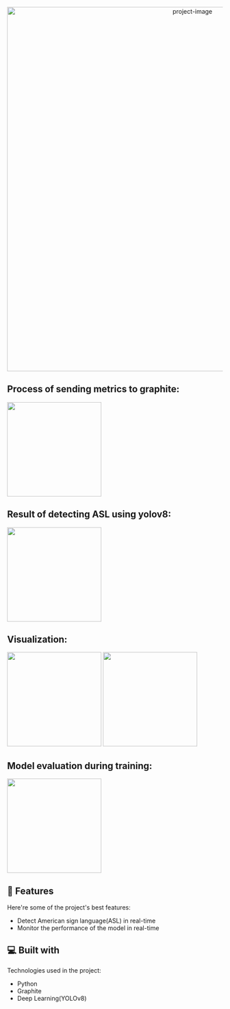 <p align="center"><img src="https://socialify.git.ci/Alidev11/yolov8-graphite/image?issues=1&language=1&name=1&owner=1&pattern=Floating%20Cogs&stargazers=1&theme=Light" alt="project-image" width="850"></p>

<h2>Process of sending metrics to graphite:</h2>
<img src="Rapport-img/show-warehouse.png" width="220">

<h2>Result of detecting ASL using yolov8:</h2>
<img src="Rapport-img/show-warehouse.png" width="220">

<h2>Visualization:</h2>
<img src="Rapport-img/show-warehouse.png" width="220">
<img src="Rapport-img/show-warehouse.png" width="220">

<h2>Model evaluation during training:</h2>
<img src="Rapport-img/show-warehouse.png" width="220">
  
<h2>🧐 Features</h2>

Here're some of the project's best features:

*   Detect American sign language(ASL) in real-time
*   Monitor the performance of the model in real-time

  
  
<h2>💻 Built with</h2>

Technologies used in the project:

*   Python
*   Graphite
*   Deep Learning(YOLOv8)

